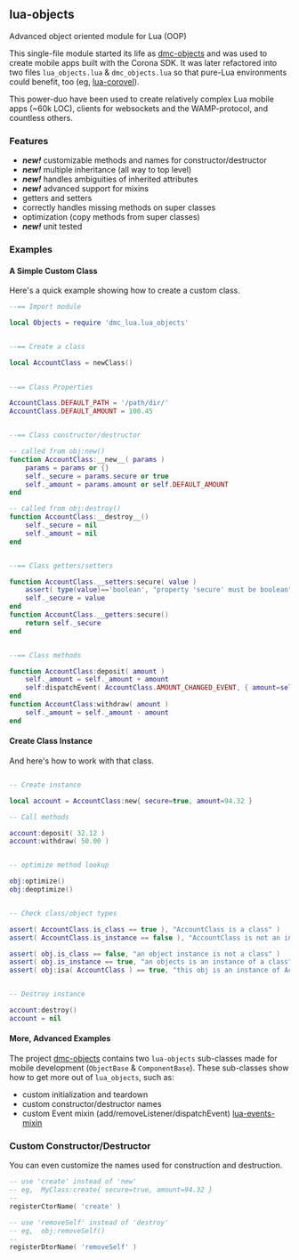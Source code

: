 ## lua-objects ##

Advanced object oriented module for Lua (OOP)

This single-file module started its life as [dmc-objects](https://github.com/dmccuskey/dmc-objects) and was used to create mobile apps built with the Corona SDK. It was later refactored into two files `lua_objects.lua` & `dmc_objects.lua` so that pure-Lua environments could benefit, too (eg, [lua-corovel](https://github.com/dmccuskey/lua-corovel)).

This power-duo have been used to create relatively complex Lua mobile apps (~60k LOC), clients for websockets and the WAMP-protocol, and countless others.


### Features ###

* **_new!_** customizable methods and names for constructor/destructor
* **_new!_** multiple inheritance (all way to top level)
* **_new!_** handles ambiguities of inherited attributes
* **_new!_** advanced support for mixins
* getters and setters
* correctly handles missing methods on super classes
* optimization (copy methods from super classes)
* **_new!_** unit tested


### Examples ###

#### A Simple Custom Class ####

Here's a quick example showing how to create a custom class.

```lua
--== Import module

local Objects = require 'dmc_lua.lua_objects'


--== Create a class

local AccountClass = newClass()
 

--== Class Properties

AccountClass.DEFAULT_PATH = '/path/dir/'
AccountClass.DEFAULT_AMOUNT = 100.45


--== Class constructor/destructor

-- called from obj:new()
function AccountClass:__new__( params )
	params = params or {}
	self._secure = params.secure or true 
	self._amount = params.amount or self.DEFAULT_AMOUNT 
end

-- called from obj:destroy()
function AccountClass:__destroy__()
	self._secure = nil 
	self._amount = nil 
end


--== Class getters/setters

function AccountClass.__setters:secure( value )
	assert( type(value)=='boolean', "property 'secure' must be boolean" )
	self._secure = value
end
function AccountClass.__getters:secure()
	return self._secure
end


--== Class methods

function AccountClass:deposit( amount )
	self._amount = self._amount + amount
	self:dispatchEvent( AccountClass.AMOUNT_CHANGED_EVENT, { amount=self._amount } )
end
function AccountClass:withdraw( amount )
	self._amount = self._amount - amount
end

```


#### Create Class Instance ####

And here's how to work with that class.

```lua

-- Create instance

local account = AccountClass:new{ secure=true, amount=94.32 }

-- Call methods

account:deposit( 32.12 )
account:withdraw( 50.00 )


-- optimize method lookup

obj:optimize()
obj:deoptimize()


-- Check class/object types 

assert( AccountClass.is_class == true ), "AccountClass is a class" )
assert( AccountClass.is_instance == false ), "AccountClass is not an instance" )

assert( obj.is_class == false, "an object instance is not a class" ) 
assert( obj.is_instance == true, "an objects is an instance of a class" )
assert( obj:isa( AccountClass ) == true, "this obj is an instance of AccountClass" )


-- Destroy instance

account:destroy()
account = nil 

```

#### More, Advanced Examples ####

The project [dmc-objects](https://github.com/dmccuskey/dmc-objects) contains two `lua-objects` sub-classes made for mobile development (`ObjectBase` & `ComponentBase`). These sub-classes show how to get more out of `lua_objects`, such as:

* custom initialization and teardown
* custom constructor/destructor names
* custom Event mixin (add/removeListener/dispatchEvent) [lua-events-mixin](https://github.com/dmccuskey/lua-events-mixin)



### Custom Constructor/Destructor ###

You can even customize the names used for construction and destruction.

```lua
-- use 'create' instead of 'new'
-- eg,  MyClass:create{ secure=true, amount=94.32 }
--
registerCtorName( 'create' )

-- use 'removeSelf' instead of 'destroy'
-- eg,  obj:removeSelf()
--
registerDtorName( 'removeSelf' )

```